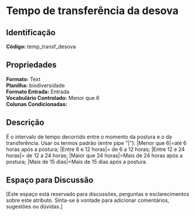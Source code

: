 # Tempo de transferência da desova

## Identificação
**Código:** temp_transf_desova

## Propriedades
**Formato:** Text  
**Planilha:** biodiversidade  
**Formato Entrada:** Entrada  
**Vocabulário Controlado:** Menor que 6  
**Colunas Condicionadas:**   

## Descrição
É o intervalo de tempo decorrido entre o momento da postura e o da transferência. Usar os termos padrão (entre pipe "|"): |Menor que 6|=até 6 horas após a postura; |Entre 6 e 12 horas|= de 6 a 12 horas; |Entre 12 e 24 horas|= de 12 a 24 horas; |Maior que 24 horas|=Mais de 24 horas após a postura; |Mais de 15 dias|=Mais de 15 dias após a postura.

## Espaço para Discussão
[Este espaço está reservado para discussões, perguntas e esclarecimentos sobre este atributo. Sinta-se à vontade para adicionar comentários, sugestões ou dúvidas.]
